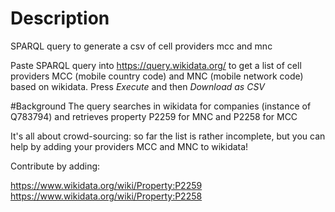 # Description
SPARQL query to generate a csv of cell providers mcc and mnc

Paste SPARQL query into https://query.wikidata.org/ to get a list of cell providers MCC (mobile country code) and MNC (mobile network code) based on wikidata. Press *Execute* and then *Download as CSV*

#Background
The query searches in wikidata for companies (instance of Q783794) and retrieves property P2259 for MNC and P2258 for MCC

It's all about crowd-sourcing: so far the list is rather incomplete, but you can help by adding your providers MCC and MNC to wikidata!

Contribute by adding: 

https://www.wikidata.org/wiki/Property:P2259
https://www.wikidata.org/wiki/Property:P2258